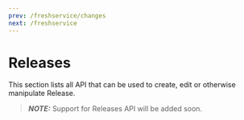 ```yaml
---
prev: /freshservice/changes
next: /freshservice
---
```


# Releases

This section lists all API that can be used to create, edit or otherwise manipulate Release.

> **_NOTE:_**  Support for Releases API will be added soon.
